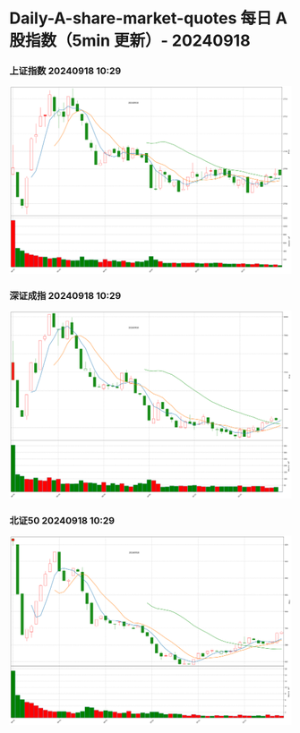 
# Daily-A-share-market-quotes 每日 A 股指数（5min 更新）- 20240918

### 上证指数 20240918 10:29
![](./fig/2024/9/20240918-sh000001.png)

### 深证成指 20240918 10:29
![](./fig/2024/9/20240918-sz399001.png)

### 北证50 20240918 10:29
![](./fig/2024/9/20240918-bj899050.png)
